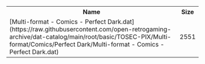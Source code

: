 <table>
<tr><th>Name</th><th>Size</th></tr>
<tr><td>[Multi-format - Comics - Perfect Dark.dat](https://raw.githubusercontent.com/open-retrogaming-archive/dat-catalog/main/root/basic/TOSEC-PIX/Multi-format/Comics/Perfect Dark/Multi-format - Comics - Perfect Dark.dat)</td><td>2551</td></tr>
</table>
